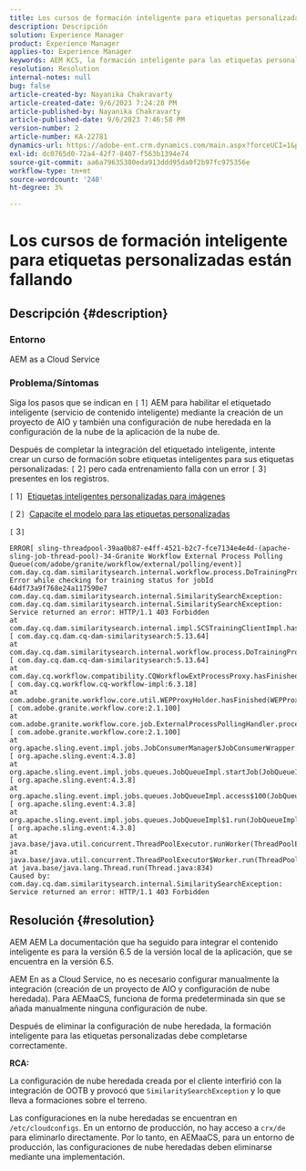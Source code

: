 ```yaml
---
title: Los cursos de formación inteligente para etiquetas personalizadas están fallando
description: Descripción
solution: Experience Manager
product: Experience Manager
applies-to: Experience Manager
keywords: AEM KCS, la formación inteligente para las etiquetas personalizadas está fallando, as a Cloud Service
resolution: Resolution
internal-notes: null
bug: false
article-created-by: Nayanika Chakravarty
article-created-date: 9/6/2023 7:24:28 PM
article-published-by: Nayanika Chakravarty
article-published-date: 9/6/2023 7:46:58 PM
version-number: 2
article-number: KA-22781
dynamics-url: https://adobe-ent.crm.dynamics.com/main.aspx?forceUCI=1&pagetype=entityrecord&etn=knowledgearticle&id=73838efb-ea4c-ee11-be6e-6045bd006a22
exl-id: dc0765d0-72a4-42f7-8407-f563b1394e74
source-git-commit: aa6a79635380eda913ddd95da0f2b97fc975356e
workflow-type: tm+mt
source-wordcount: '240'
ht-degree: 3%

---
```


# Los cursos de formación inteligente para etiquetas personalizadas están fallando

## Descripción {#description}


### Entorno

AEM as a Cloud Service

### Problema/Síntomas

Siga los pasos que se indican en `[` 1`]`  AEM para habilitar el etiquetado inteligente (servicio de contenido inteligente) mediante la creación de un proyecto de AIO y también una configuración de nube heredada en la configuración de la nube de la aplicación de la nube de.

Después de completar la integración del etiquetado inteligente, intente crear un curso de formación sobre etiquetas inteligentes para sus etiquetas personalizadas: `[` 2`]`  pero cada entrenamiento falla con un error `[` 3`]`  presentes en los registros.

`[` 1`]`  [Etiquetas inteligentes personalizadas para imágenes](https://experienceleague.adobe.com/docs/experience-manager-learn/assets/metadata/custom-smart-tags.html)

`[` 2`]`  [Capacite el modelo para las etiquetas personalizadas](https://experienceleague.adobe.com/docs/experience-manager-cloud-service/content/assets/manage/smart-tags.html#train-model)

`[` 3`]`


```
ERROR[ sling-threadpool-39aa0b87-e4ff-4521-b2c7-fce7134e4e4d-(apache-sling-job-thread-pool)-34-Granite Workflow External Process Polling Queue(com/adobe/granite/workflow/external/polling/event)]  com.day.cq.dam.similaritysearch.internal.workflow.process.DoTrainingProcess Error while checking for training status for jobId 64df73a9f768e24a117590e7
com.day.cq.dam.similaritysearch.internal.SimilaritySearchException: com.day.cq.dam.similaritysearch.internal.SimilaritySearchException: Service returned an error: HTTP/1.1 403 Forbidden
at com.day.cq.dam.similaritysearch.internal.impl.SCSTrainingClientImpl.hasFinishedTraining(SCSTrainingClientImpl.java:203) [ com.day.cq.dam.cq-dam-similaritysearch:5.13.64] 
at com.day.cq.dam.similaritysearch.internal.workflow.process.DoTrainingProcess.hasFinished(DoTrainingProcess.java:95) [ com.day.cq.dam.cq-dam-similaritysearch:5.13.64] 
at com.day.cq.workflow.compatibility.CQWorkflowExtProcessProxy.hasFinished(CQWorkflowExtProcessProxy.java:82) [ com.day.cq.workflow.cq-workflow-impl:6.3.18] 
at com.adobe.granite.workflow.core.util.WEPProxyHolder.hasFinished(WEPProxyHolder.java:46) [ com.adobe.granite.workflow.core:2.1.100] 
at com.adobe.granite.workflow.core.job.ExternalProcessPollingHandler.process(ExternalProcessPollingHandler.java:119) [ com.adobe.granite.workflow.core:2.1.100] 
at org.apache.sling.event.impl.jobs.JobConsumerManager$JobConsumerWrapper.process(JobConsumerManager.java:502) [ org.apache.sling.event:4.3.8] 
at org.apache.sling.event.impl.jobs.queues.JobQueueImpl.startJob(JobQueueImpl.java:351) [ org.apache.sling.event:4.3.8] 
at org.apache.sling.event.impl.jobs.queues.JobQueueImpl.access$100(JobQueueImpl.java:60) [ org.apache.sling.event:4.3.8] 
at org.apache.sling.event.impl.jobs.queues.JobQueueImpl$1.run(JobQueueImpl.java:287) [ org.apache.sling.event:4.3.8] 
at java.base/java.util.concurrent.ThreadPoolExecutor.runWorker(ThreadPoolExecutor.java:1128)
at java.base/java.util.concurrent.ThreadPoolExecutor$Worker.run(ThreadPoolExecutor.java:628)
at java.base/java.lang.Thread.run(Thread.java:834)
Caused by: com.day.cq.dam.similaritysearch.internal.SimilaritySearchException: Service returned an error: HTTP/1.1 403 Forbidden
```



## Resolución {#resolution}


AEM AEM La documentación que ha seguido para integrar el contenido inteligente es para la versión 6.5 de la versión local de la aplicación, que se encuentra en la versión 6.5.

AEM En as a Cloud Service, no es necesario configurar manualmente la integración (creación de un proyecto de AIO y configuración de nube heredada). Para AEMaaCS, funciona de forma predeterminada sin que se añada manualmente ninguna configuración de nube.

Después de eliminar la configuración de nube heredada, la formación inteligente para las etiquetas personalizadas debe completarse correctamente.

<b>RCA:</b>

La configuración de nube heredada creada por el cliente interfirió con la integración de OOTB y provocó que `SimilaritySearchException` y lo que lleva a formaciones sobre el terreno.

Las configuraciones en la nube heredadas se encuentran en `/etc/cloudconfigs`. En un entorno de producción, no hay acceso a `crx/de` para eliminarlo directamente. Por lo tanto, en AEMaaCS, para un entorno de producción, las configuraciones de nube heredadas deben eliminarse mediante una implementación.

